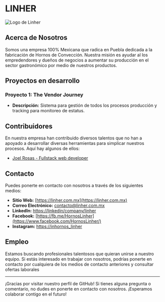 # LINHER

![Logo de Linher](https://linher.com.mx/wp-content/uploads/2022/10/Logo-LINHER-blanco-2.webp)

## Acerca de Nosotros

Somos una empresa 100% Mexicana que radica en Puebla dedicada a la fabricación de Hornos de Convección. Nuestra misión es ayudar al los empredendores y dueños de negocios a aumentar su producción en el sector gastronómico por medio de nuestros productos.

## Proyectos en desarrollo

### Proyecto 1: The Vendor Journey

- **Descripción:** Sistema para gestión de todos los procesos producción y tracking para monitoreo de estatus.

## Contribuidores

En nuestra empresa han contribuido diversos talentos que no han a apoyado a desarrollar diversas herramientas para simplicar nuestros procesos. Aquí hay algunos de ellos:

- [Joel Rosas - Fullstack web developer](https://github.com/dersck/)

## Contacto

Puedes ponerte en contacto con nosotros a través de los siguientes medios:

- **Sitio Web:** [https://linher.com.mx](https://linher.com.mx)
- **Correo Electrónico:** contacto@linher.com.mx
- **LinkedIn:** [https://linkedin/company/linher](https://www.linkedin.com/company/linher/)
- **Facebook:** [https://fb.me/HornosLinher](https://www.facebook.com/HornosLinher/)
- **Instagram:** [https://inhornos_linher](https://www.instagram.com/hornos_linher/)

## Empleo

Estamos buscando profesionales talentosos que quieran unirse a nuestro equipo. Si estás interesado en trabajar con nosotros, podrías ponerte en contacto por cualquiera de los medios de contacto anteriores y consultar ofertas laborales


---

¡Gracias por visitar nuestro perfil de GitHub! Si tienes alguna pregunta o comentario, no dudes en ponerte en contacto con nosotros. ¡Esperamos colaborar contigo en el futuro!
